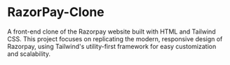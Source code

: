 # RazorPay-Clone
A front-end clone of the Razorpay website built with HTML and Tailwind CSS. This project focuses on replicating the modern, responsive design of Razorpay, using Tailwind's utility-first framework for easy customization and scalability.
